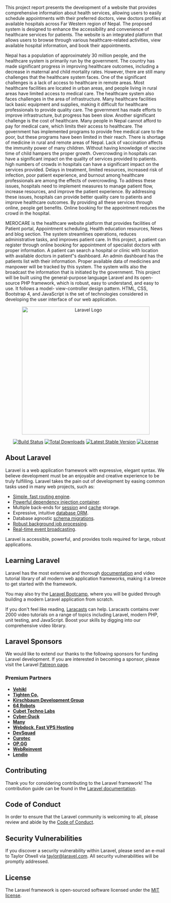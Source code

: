 This project report presents the development of a website that provides comprehensive
information about health services, allowing users to easily schedule appointments with
their preferred doctors, view doctors profiles at available hospitals across Far Western
region of Nepal. The proposed system is designed to enhance the accessibility and
convenience of healthcare services for patients. The website is an integrated platform that
allows users to browse through various healthcare-related activities, view available
hospital information, and book their appointments.

Nepal has a population of approximately 30 million people, and the healthcare system is
primarily run by the government. The country has made significant progress in improving
healthcare outcomes, including a decrease in maternal and child mortality rates.
However, there are still many challenges that the healthcare system faces. One of the
significant challenges is a lack of access to healthcare in remote areas. Most healthcare
facilities are located in urban areas, and people living in rural areas have limited access to
medical care. The healthcare system also faces challenges in the area of infrastructure.
Many healthcare facilities lack basic equipment and supplies, making it difficult for
healthcare professionals to provide quality care. The government has made efforts to
improve infrastructure, but progress has been slow.
Another significant challenge is the cost of healthcare. Many people in Nepal cannot
afford to pay for medical care, which limits their access to healthcare. The government
has implemented programs to provide free medical care to the poor, but these programs
have been limited in their reach. There is shortage of medicine in rural and remote areas
of Nepal. Lack of vaccination affects the immunity power of many children. Without
having knowledge of vaccine time of child hampers the proper growth. Overcrowding in
hospitals can have a significant impact on the quality of services provided to patients.
high numbers of crowds in hospitals can have a significant impact on the services
provided. Delays in treatment, limited resources, increased risk of infection, poor patient
experience, and burnout among healthcare professionals are among the effects of
overcrowding. To address these issues, hospitals need to implement measures to manage
patient flow, increase resources, and improve the patient experience. By addressing these
issues, hospitals can provide better quality care to patients and improve healthcare
outcomes. By providing all these services through online, people get benefits. Online
booking for the appointment reduces the crowd in the hospital.

MEROCARE is the healthcare website platform that provides facilities of Patient portal,
Appointment scheduling, Health education resources, News and blog section. The system
streamlines operations, reduces administrative tasks, and improves patient care.
In this project, a patient can register through online booking for appointment of specialist
doctors with proper information. A patient can search a hospital or clinic with location
with available doctors in patient‟s dashboard. An admin dashboard has the patients list
with their information. Proper available data of medicines and manpower will be tracked
by this system. The system wills also the broadcast the information that is initiated by the
government.
This project will be built using the general-purpose language Laravel and its open-source
PHP framework, which is robust, easy to understand, and easy to use. It follows a model-
view-controller design pattern. HTML, CSS, Bootstrap 4, and JavaScript is the set of
technologies considered in developing the user interface of our web application.




<p align="center"><a href="https://laravel.com" target="_blank"><img src="https://raw.githubusercontent.com/laravel/art/master/logo-lockup/5%20SVG/2%20CMYK/1%20Full%20Color/laravel-logolockup-cmyk-red.svg" width="400" alt="Laravel Logo"></a></p>

<p align="center">
<a href="https://github.com/laravel/framework/actions"><img src="https://github.com/laravel/framework/workflows/tests/badge.svg" alt="Build Status"></a>
<a href="https://packagist.org/packages/laravel/framework"><img src="https://img.shields.io/packagist/dt/laravel/framework" alt="Total Downloads"></a>
<a href="https://packagist.org/packages/laravel/framework"><img src="https://img.shields.io/packagist/v/laravel/framework" alt="Latest Stable Version"></a>
<a href="https://packagist.org/packages/laravel/framework"><img src="https://img.shields.io/packagist/l/laravel/framework" alt="License"></a>
</p>

## About Laravel

Laravel is a web application framework with expressive, elegant syntax. We believe development must be an enjoyable and creative experience to be truly fulfilling. Laravel takes the pain out of development by easing common tasks used in many web projects, such as:

- [Simple, fast routing engine](https://laravel.com/docs/routing).
- [Powerful dependency injection container](https://laravel.com/docs/container).
- Multiple back-ends for [session](https://laravel.com/docs/session) and [cache](https://laravel.com/docs/cache) storage.
- Expressive, intuitive [database ORM](https://laravel.com/docs/eloquent).
- Database agnostic [schema migrations](https://laravel.com/docs/migrations).
- [Robust background job processing](https://laravel.com/docs/queues).
- [Real-time event broadcasting](https://laravel.com/docs/broadcasting).

Laravel is accessible, powerful, and provides tools required for large, robust applications.

## Learning Laravel

Laravel has the most extensive and thorough [documentation](https://laravel.com/docs) and video tutorial library of all modern web application frameworks, making it a breeze to get started with the framework.

You may also try the [Laravel Bootcamp](https://bootcamp.laravel.com), where you will be guided through building a modern Laravel application from scratch.

If you don't feel like reading, [Laracasts](https://laracasts.com) can help. Laracasts contains over 2000 video tutorials on a range of topics including Laravel, modern PHP, unit testing, and JavaScript. Boost your skills by digging into our comprehensive video library.

## Laravel Sponsors

We would like to extend our thanks to the following sponsors for funding Laravel development. If you are interested in becoming a sponsor, please visit the Laravel [Patreon page](https://patreon.com/taylorotwell).

### Premium Partners

- **[Vehikl](https://vehikl.com/)**
- **[Tighten Co.](https://tighten.co)**
- **[Kirschbaum Development Group](https://kirschbaumdevelopment.com)**
- **[64 Robots](https://64robots.com)**
- **[Cubet Techno Labs](https://cubettech.com)**
- **[Cyber-Duck](https://cyber-duck.co.uk)**
- **[Many](https://www.many.co.uk)**
- **[Webdock, Fast VPS Hosting](https://www.webdock.io/en)**
- **[DevSquad](https://devsquad.com)**
- **[Curotec](https://www.curotec.com/services/technologies/laravel/)**
- **[OP.GG](https://op.gg)**
- **[WebReinvent](https://webreinvent.com/?utm_source=laravel&utm_medium=github&utm_campaign=patreon-sponsors)**
- **[Lendio](https://lendio.com)**

## Contributing

Thank you for considering contributing to the Laravel framework! The contribution guide can be found in the [Laravel documentation](https://laravel.com/docs/contributions).

## Code of Conduct

In order to ensure that the Laravel community is welcoming to all, please review and abide by the [Code of Conduct](https://laravel.com/docs/contributions#code-of-conduct).

## Security Vulnerabilities

If you discover a security vulnerability within Laravel, please send an e-mail to Taylor Otwell via [taylor@laravel.com](mailto:taylor@laravel.com). All security vulnerabilities will be promptly addressed.

## License

The Laravel framework is open-sourced software licensed under the [MIT license](https://opensource.org/licenses/MIT).
